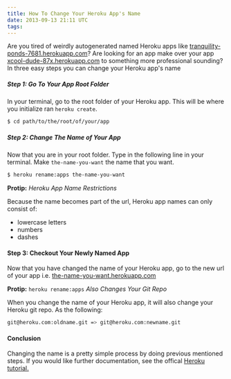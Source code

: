 ```yaml
---
title: How To Change Your Heroku App's Name
date: 2013-09-13 21:11 UTC
tags:
---
```


Are you tired of weirdly autogenerated named Heroku apps like [tranquility-ponds-7681.herokuapp.com](http://www.youtube.com/watch?v=QH2-TGUlwu4)? Are looking for an app make over your app [xcool-dude-87x.herokuapp.com](http://www.youtube.com/watch?v=QH2-TGUlwu4) to something more professional sounding? In three easy steps you can change your Heroku app's name

##### Step 1: Go To Your App Root Folder

In your terminal, go to the root folder of your Heroku app. This will be where you initialize ran `heroku create`.

```bash
$ cd path/to/the/root/of/your/app
```

##### Step 2: Change The Name of Your App

Now that you are in your root folder. Type in the following line in your terminal. Make `the-name-you-want` the name that you want.

```bash
$ heroku rename:apps the-name-you-want
```
**Protip:** *Heroku App Name Restrictions*

Because the name becomes part of the url, Heroku app names can only consist of:

* lowercase letters
* numbers
* dashes

#### Step 3: Checkout Your Newly Named App

Now that you have changed the name of your Heroku app, go to the new url of your app i.e. [the-name-you-want.herokuapp.com](the-name-you-want.herokuapp.com)

**Protip:** `heroku rename:apps` *Also Changes Your Git Repo*

When you change the name of your Heroku app, it will also change your Heroku git repo. As the following:

```bash
git@heroku.com:oldname.git => git@heroku.com:newname.git
```

#### Conclusion
Changing the name is a pretty simple process by doing previous mentioned steps. If you would like further documentation, see the offical [Heroku tutorial.](https://devcenter.heroku.com/articles/renaming-apps)
